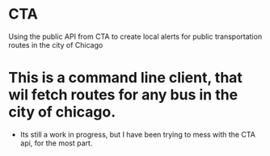 # CTA
Using the public API from CTA to create local alerts for public transportation routes in the city of Chicago

# This is a command line client, that wil fetch routes for any bus in the city of chicago.
* Its still a work in progress, but I have been trying to mess with the CTA api, for the most part. 
